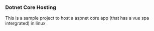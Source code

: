 ### Dotnet Core Hosting

This is a sample project to host a aspnet core app (that has a vue spa intergrated) in linux